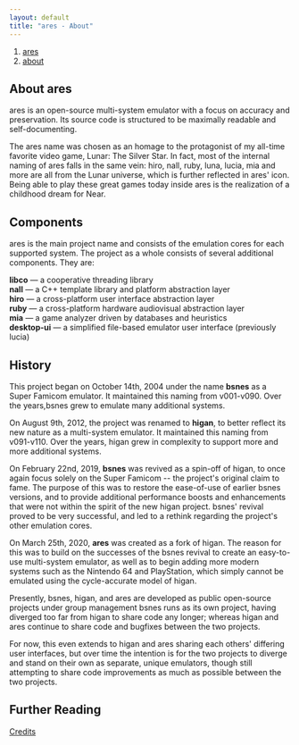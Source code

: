 ```yaml
---
layout: default
title: "ares - About"
---
```


<ol><li><a href='/index'><span>ares</span></a></li><li><a href='/about'><span>about</span></a></li></ol>

## About ares

ares is an open-source multi-system emulator with a focus on accuracy and
preservation. Its source code is structured to be maximally readable and
self-documenting.

The ares name was chosen as an homage to the protagonist of my all-time favorite
video game, Lunar: The Silver Star. In fact, most of the internal naming of ares
falls in the same vein: hiro, nall, ruby, luna, lucia, mia and more are all from
the Lunar universe, which is further reflected in ares' icon. Being able to play
these great games today inside ares is the realization of a childhood dream for 
Near.

## Components

ares is the main project name and consists of the emulation cores for each
supported system. The project as a whole consists of several additional
components. They are:

**libco** — a cooperative threading library<br>
**nall** — a C++ template library and platform abstraction layer<br>
**hiro** — a cross-platform user interface abstraction layer<br>
**ruby** — a cross-platform hardware audiovisual abstraction layer<br>
**mia** — a game analyzer driven by databases and heuristics<br>
**desktop-ui** — a simplified file-based emulator user interface (previously lucia)

## History

This project began on October 14th, 2004 under the name **bsnes**
as a Super Famicom emulator. It maintained this naming from v001-v090. 
Over the years,bsnes grew to emulate many additional systems.

On August 9th, 2012, the project was renamed to **higan**, to better reflect its
new nature as a multi-system emulator. It maintained this naming from v091-v110.
Over the years, higan grew in complexity to support more and more additional
systems.

On February 22nd, 2019, **bsnes** was revived as a spin-off of higan, to once
again focus solely on the Super Famicom -- the project's original claim to fame.
The purpose of this was to restore the ease-of-use of earlier bsnes versions,
and to provide additional performance boosts and enhancements that were not
within the spirit of the new higan project. bsnes' revival proved to be very
successful, and led to a rethink regarding the project's other emulation cores.

On March 25th, 2020, **ares** was created as a fork of higan. The reason for
this was to build on the successes of the bsnes revival to create an easy-to-use
multi-system emulator, as well as to begin adding more modern systems such as
the Nintendo 64 and PlayStation, which simply cannot be emulated using the
cycle-accurate model of higan.

Presently, bsnes, higan, and ares are developed as public open-source projects 
under group management bsnes runs as its own project, having diverged too far 
from higan to share code any longer; whereas higan and ares continue to share
code and bugfixes between the two projects.

For now, this even extends to higan and ares sharing each others' differing user
interfaces, but over time the intention is for the two projects to diverge and
stand on their own as separate, unique emulators, though still attempting to
share code improvements as much as possible between the two projects.

## Further Reading
[Credits](/credits)


